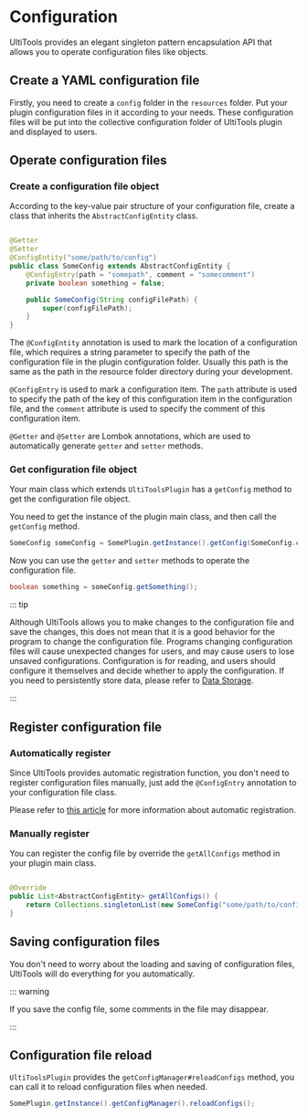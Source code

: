 # Configuration

UltiTools provides an elegant singleton pattern encapsulation API that allows you to operate configuration files like
objects.

## Create a YAML configuration file

Firstly, you need to create a `config` folder in the `resources` folder. Put your plugin configuration files in it
according to your needs. These configuration files will be put into the collective configuration folder of UltiTools
plugin and displayed to users.

## Operate configuration files

### Create a configuration file object

According to the key-value pair structure of your configuration file, create a class that inherits
the `AbstractConfigEntity` class.

```java

@Getter
@Setter
@ConfigEntity("some/path/to/config")
public class SomeConfig extends AbstractConfigEntity {
    @ConfigEntry(path = "somepath", comment = "somecomment")
    private boolean something = false;

    public SomeConfig(String configFilePath) {
        super(configFilePath);
    }
}
```

The `@ConfigEntity` annotation is used to mark the location of a configuration file, which requires a string parameter
to specify the path of the configuration file in the plugin configuration folder. Usually this path is the same as the
path in the resource folder directory during your development.

`@ConfigEntry` is used to mark a configuration item. The `path` attribute is used to specify the path of the key of this
configuration item in the configuration file, and the `comment` attribute is used to specify the comment of this
configuration item.

`@Getter` and `@Setter` are Lombok annotations, which are used to automatically generate `getter` and `setter` methods.

### Get configuration file object

Your main class which extends `UltiToolsPlugin` has a `getConfig` method to get the configuration file object.

You need to get the instance of the plugin main class, and then call the `getConfig` method.

```java
SomeConfig someConfig = SomePlugin.getInstance().getConfig(SomeConfig.class);
```

Now you can use the `getter` and `setter` methods to operate the configuration file.

```java
boolean something = someConfig.getSomething();
```

::: tip

Although UltiTools allows you to make changes to the configuration file and save the changes, this does not mean that it
is a good behavior for the program to change the configuration file.
Programs changing configuration files will cause unexpected changes for users, and may cause users to lose unsaved
configurations.
Configuration is for reading, and users should configure it themselves and decide whether to apply the configuration.
If you need to persistently store data, please refer to [Data Storage](/en/guide/essentials/data-storage).

:::

## Register configuration file

### Automatically register

Since UltiTools provides automatic registration function, you don't need to register configuration files manually, just
add the `@ConfigEntry` annotation to your configuration file class.

Please refer to [this article](/en/guide/advanced/auto-register) for more information about automatic registration.

### Manually register

You can register the config file by override the `getAllConfigs` method in your plugin main class.

```java

@Override
public List<AbstractConfigEntity> getAllConfigs() {
    return Collections.singletonList(new SomeConfig("some/path/to/config"));
}
```

## Saving configuration files

You don't need to worry about the loading and saving of configuration files, UltiTools will do everything for you
automatically.

::: warning

If you save the config file, some comments in the file may disappear.

:::

## Configuration file reload

`UltiToolsPlugin` provides the `getConfigManager#reloadConfigs` method, you can call it to reload configuration files
when needed.

```java
SomePlugin.getInstance().getConfigManager().reloadConfigs();
```


